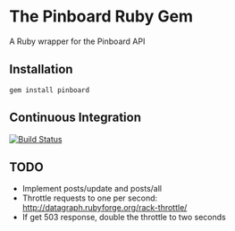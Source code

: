 The Pinboard Ruby Gem
=====================
A Ruby wrapper for the Pinboard API

Installation
------------
    gem install pinboard

Continuous Integration
----------------------
[![Build Status](https://secure.travis-ci.org/ryw/pinboard.png)](http://travis-ci.org/ryw/pinboard)

TODO
----

* Implement posts/update and posts/all
* Throttle requests to one per second:
  http://datagraph.rubyforge.org/rack-throttle/
* If get 503 response, double the throttle to two seconds
